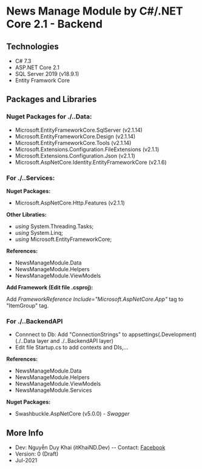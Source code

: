 ﻿# News Manage Module by C#/.NET Core 2.1 - Backend
## Technologies
- C# 7.3
- ASP.NET Core 2.1
- SQL Server 2019 (v18.9.1)
- Entity Framwork Core

## Packages and Libraries

### Nuget Packages for ./..Data:
- Microsoft.EntityFrameworkCore.SqlServer  (v2.1.14)
- Microsoft.EntityFrameworkCore.Design  (v2.1.14)
- Microsoft.EntityFrameworkCore.Tools  (v2.1.14)
- Microsoft.Extensions.Configuration.FileExtensions (v2.1.1)
- Microsoft.Extensions.Configuration.Json (v2.1.1)
- Microsoft.AspNetCore.Identity.EntityFrameworkCore (v2.1.6)

### For ./..Services:
**Nuget Packages:**
- Microsoft.AspNetCore.Http.Features (v2.1.1)

**Other Libraties:**
- *using* System.Threading.Tasks;
- *using* System.Linq;
- *using* Microsoft.EntityFrameworkCore;

**References:**  
- NewsManageModule.Data
- NewsManageModule.Helpers
- NewsManageModule.ViewModels

**Add Framework (Edit file .csproj):**  
<!-- <PackageReference Include="Microsoft.AspNetCore.Hosting" Version="2.2.7" /> -->
<!-- <PackageReference Include="Microsoft.AspNetCore.Hosting.Abstractions" Version="2.2.0" /> -->
<!-- <PackageReference Include="Microsoft.Extensions.Hosting" Version="3.1.17" /> -->
Add *FrameworkReference Include="Microsoft.AspNetCore.App"* tag to "ItemGroup" tag.

### For ./..BackendAPI
- Connnect to Db: Add "ConnectionStrings" to appsettings(.Development) (./..Data layer and ./..BackendAPI layer)
- Edit file Startup.cs to add contexts and DIs,...

**References:**  
- NewsManageModule.Data
- NewsManageModule.Helpers
- NewsManageModule.ViewModels
- NewsManageModule.Services

**Nuget Packages:**
- Swashbuckle.AspNetCore (v5.0.0) - *Swagger*

## More Info
- Dev: Nguyễn Duy Khai (itKhaiND.Dev)
-- Contact: [Facebook](https://www.facebook.com/itKhaiND.Dev)
- Version: 0 (Draft)
- Jul-2021

